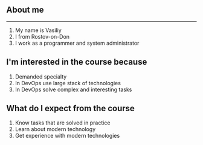 ## About me 

---

1. My name is Vasiliy
2. I from Rostov-on-Don
3. I work as a programmer and system administrator

## I'm interested in the course because

1. Demanded specialty
2. In DevOps use large stack of technologies
3. In DevOps solve complex and interesting tasks

## What do I expect from the course

1. Know tasks that are solved in practice
2. Learn about modern technology
3. Get experience with modern technologies